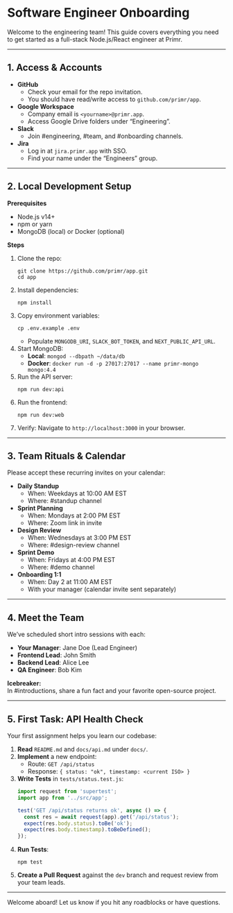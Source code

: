 # Software Engineer Onboarding

Welcome to the engineering team! This guide covers everything you need to get started as a full-stack Node.js/React engineer at Primr.

---

## 1. Access & Accounts

- **GitHub**  
  - Check your email for the repo invitation.  
  - You should have read/write access to `github.com/primr/app`.  
- **Google Workspace**  
  - Company email is `<yourname>@primr.app`.  
  - Access Google Drive folders under “Engineering”.  
- **Slack**  
  - Join #engineering, #team, and #onboarding channels.  
- **Jira**  
  - Log in at `jira.primr.app` with SSO.  
  - Find your name under the “Engineers” group.

---

## 2. Local Development Setup

**Prerequisites**  
- Node.js v14+  
- npm or yarn  
- MongoDB (local) or Docker (optional)

**Steps**  
1. Clone the repo:  
   ```
   git clone https://github.com/primr/app.git
   cd app
   ```  
2. Install dependencies:  
   ```
   npm install
   ```  
3. Copy environment variables:  
   ```
   cp .env.example .env
   ```  
   - Populate `MONGODB_URI`, `SLACK_BOT_TOKEN`, and `NEXT_PUBLIC_API_URL`.  
4. Start MongoDB:  
   - **Local**: `mongod --dbpath ~/data/db`  
   - **Docker**: `docker run -d -p 27017:27017 --name primr-mongo mongo:4.4`  
5. Run the API server:  
   ```
   npm run dev:api
   ```  
6. Run the frontend:  
   ```
   npm run dev:web
   ```  
7. Verify: Navigate to `http://localhost:3000` in your browser.

---

## 3. Team Rituals & Calendar

Please accept these recurring invites on your calendar:

- **Daily Standup**  
  - When: Weekdays at 10:00 AM EST  
  - Where: #standup channel  
- **Sprint Planning**  
  - When: Mondays at 2:00 PM EST  
  - Where: Zoom link in invite  
- **Design Review**  
  - When: Wednesdays at 3:00 PM EST  
  - Where: #design-review channel  
- **Sprint Demo**  
  - When: Fridays at 4:00 PM EST  
  - Where: #demo channel  
- **Onboarding 1:1**  
  - When: Day 2 at 11:00 AM EST  
  - With your manager (calendar invite sent separately)

---

## 4. Meet the Team

We’ve scheduled short intro sessions with each:

- **Your Manager**: Jane Doe (Lead Engineer)  
- **Frontend Lead**: John Smith  
- **Backend Lead**: Alice Lee  
- **QA Engineer**: Bob Kim  

**Icebreaker:**  
In #introductions, share a fun fact and your favorite open-source project.

---

## 5. First Task: API Health Check

Your first assignment helps you learn our codebase:

1. **Read** `README.md` and `docs/api.md` under `docs/`.  
2. **Implement** a new endpoint:  
   - Route: `GET /api/status`  
   - Response: `{ status: "ok", timestamp: <current ISO> }`  
3. **Write Tests** in `tests/status.test.js`:  
   ```js
   import request from 'supertest';
   import app from '../src/app';

   test('GET /api/status returns ok', async () => {
     const res = await request(app).get('/api/status');
     expect(res.body.status).toBe('ok');
     expect(res.body.timestamp).toBeDefined();
   });
   ```  
4. **Run Tests**:  
   ```
   npm test
   ```  
5. **Create a Pull Request** against the `dev` branch and request review from your team leads.

---

Welcome aboard! Let us know if you hit any roadblocks or have questions.
